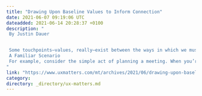 ```yaml
---
title: "Drawing Upon Baseline Values to Inform Connection"
date: 2021-06-07 09:19:06 UTC
dateadded: 2021-06-14 20:28:37 +0100
description: "
 By Justin Dauer 


 Some touchpoints—values, really—exist between the ways in which we must engage with one another at work and the capacity we must create for engaging with those outside of business: humility, inclusion, compassion, and respect. These values lead to connection—to the benefit of our work and those who engage with it. These touchpoints are identifiable; we can leverage them; and they can show up in the smallest perceived dynamics. 
 A Familiar Scenario 
 For example, consider the simple act of planning a meeting. When you’re looking at people’s calendars, it can often be hard to find a single unit of time that is free for everyone. But somehow, someway, on most people’s calendars, the noon-to-1pm block of time always seems to be available. How is that possible? Read More 
"
link: "https://www.uxmatters.com/mt/archives/2021/06/drawing-upon-baseline-values-to-inform-connection.php"
category:
directory: _directory/ux-matters.md
---
```


